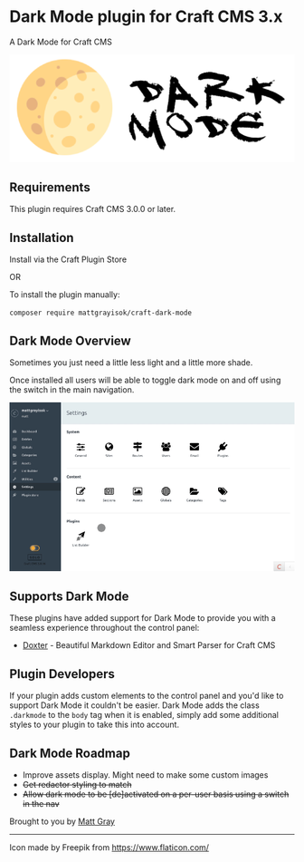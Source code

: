 # Dark Mode plugin for Craft CMS 3.x

A Dark Mode for Craft CMS

![Logo](resources/img/plugin-logo.png)

## Requirements

This plugin requires Craft CMS 3.0.0 or later.

## Installation

Install via the Craft Plugin Store

OR

To install the plugin manually:

`composer require mattgrayisok/craft-dark-mode`

## Dark Mode Overview

Sometimes you just need a little less light and a little more shade.

Once installed all users will be able to toggle dark mode on and off using the switch in the main navigation.

![Screenshot](resources/img/darkmode.gif)

## Supports Dark Mode

These plugins have added support for Dark Mode to provide you with a seamless experience throughout
the control panel:

* [Doxter](https://selvinortiz.com/plugins/doxter) - Beautiful Markdown Editor and Smart Parser for Craft CMS

## Plugin Developers

If your plugin adds custom elements to the control panel and you'd like to support Dark Mode
it couldn't be easier. Dark Mode adds the class `.darkmode` to the `body` tag when it is enabled,
simply add some additional styles to your plugin to take this into account.

## Dark Mode Roadmap

* Improve assets display. Might need to make some custom images
* ~~Get redactor styling to match~~
* ~~Allow dark mode to be [de]activated on a per-user basis using a switch in the nav~~

Brought to you by [Matt Gray](https://mattgrayisok.com)

---

Icon made by Freepik from https://www.flaticon.com/
